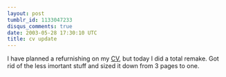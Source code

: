 ```yaml
---
layout: post
tumblr_id: 1133047233
disqus_comments: true
date: 2003-05-28 17:30:10 UTC
title: cv update
---
```


I have planned a refurnishing on my <a href="cv.asp">CV</a>, but today I did a total remake. Got rid of the less imortant stuff and sized it down from 3 pages to one.

